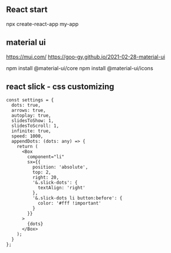 ## React start
npx create-react-app my-app

## material ui

https://mui.com/
https://goo-gy.github.io/2021-02-28-material-ui

npm install @material-ui/core
npm install @material-ui/icons


## react slick - css customizing

```tsx
const settings = {
  dots: true,
  arrows: true,
  autoplay: true,
  slidesToShow: 1,
  slidesToScroll: 1,
  infinite: true,
  speed: 1000,
  appendDots: (dots: any) => {
    return (
      <Box
        component="li"
        sx={{
          position: 'absolute',
          top: 2,
          right: 20,
          '&.slick-dots': {
            textAlign: 'right'
          },
          '&.slick-dots li button:before': {
            color: '#fff !important'
          }
        }}
      >
        {dots}
      </Box>
    );
  }
};
```